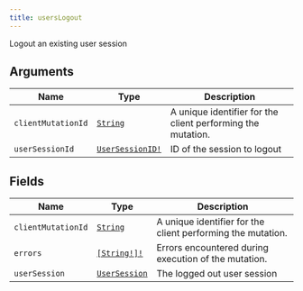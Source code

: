 ```yaml
---
title: usersLogout
---
```


Logout an existing user session

## Arguments

| Name | Type | Description |
|------|------|-------------|
| `clientMutationId` | [`String`](../scalar/string.md) | A unique identifier for the client performing the mutation. |
| `userSessionId` | [`UserSessionID!`](../scalar/usersessionid.md) | ID of the session to logout |

## Fields

| Name | Type | Description |
|------|------|-------------|
| `clientMutationId` | [`String`](../scalar/string.md) | A unique identifier for the client performing the mutation. |
| `errors` | [`[String!]!`](../scalar/string.md) | Errors encountered during execution of the mutation. |
| `userSession` | [`UserSession`](../object/usersession.md) | The logged out user session |
